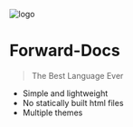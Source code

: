 ![logo](favicon.ico)

# Forward-Docs 

> The Best Language Ever

- Simple and lightweight
- No statically built html files
- Multiple themes
